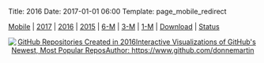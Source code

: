 
Title: 2016
Date: 2017-01-01 06:00
Template: page_mobile_redirect

[Mobile](./2016-mobile) | [2017](./2017) | [2016](./2016) | [2015](./2015) | [6-M](./6-month) | [3-M](./3-month) | [1-M](./1-month) | [Download](./faq#can-i-viz-offline) | [Status](https://trust.tableau.com/status/tableau-public)

<div class="container">
<div class='tableauPlaceholder' id='viz1483223835999' align="center" style='position: relative'><noscript><a href='http:&#47;&#47;donnemartin.com&#47;viz&#47;pages&#47;2016'><img alt='GitHub Repositories Created in 2016Interactive Visualizations of GitHub&#39;s Newest, Most Popular ReposAuthor: https:&#47;&#47;www.github.com&#47;donnemartin ' src='https:&#47;&#47;public.tableau.com&#47;static&#47;images&#47;Gi&#47;GitHub2016&#47;viz&#47;1_rss.png' style='border: none' /></a></noscript><object class='tableauViz'  style='display:none;'><param name='host_url' value='https%3A%2F%2Fpublic.tableau.com%2F' /> <param name='site_root' value='' /><param name='name' value='GitHub2016&#47;viz' /><param name='tabs' value='no' /><param name='toolbar' value='yes' /><param name='static_image' value='https:&#47;&#47;public.tableau.com&#47;static&#47;images&#47;Gi&#47;GitHub2016&#47;viz&#47;1.png' /> <param name='animate_transition' value='yes' /><param name='display_static_image' value='no' /><param name='display_spinner' value='yes' /><param name='display_overlay' value='yes' /><param name='display_count' value='yes' /></object></div>                <script type='text/javascript'>                    var divElement = document.getElementById('viz1483223835999');                    var vizElement = divElement.getElementsByTagName('object')[0];                    vizElement.style.minWidth='654px';vizElement.style.maxWidth='904px';vizElement.style.width='100%';vizElement.style.height='719px';                    var scriptElement = document.createElement('script');                    scriptElement.src = 'https://public.tableau.com/javascripts/api/viz_v1.js';                    vizElement.parentNode.insertBefore(scriptElement, vizElement);                </script>
</div>
